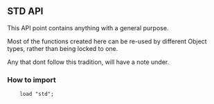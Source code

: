 ## STD API
This API point contains anything with a general purpose.

Most of the functions created here can be re-used by different Object types, rather than being locked to one. 

Any that dont follow this tradition, will have a note under.

### How to import
~~~ mani
    load "std";
~~~